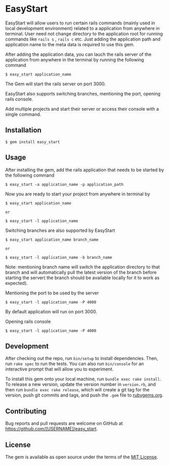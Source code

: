 # EasyStart

EasyStart will allow users to run certain rails commands (mainly used in local development environment) related to a application from anywhere in terminal. User need not change directory to the application root for running commands like `rails s` , `rails c` etc. Just adding the application path and application name to the meta data is required to use this gem. 

After adding the application data, you can lauch the rails server of the application from anywhere in the terminal by running the following command

	$ easy_start application_name

The Gem will start the rails server on port 3000.

EasyStart also supports switching branches, mentioning the port, opening rails console.

Add multiple projects and start their server or access their console with a single command.
 

## Installation

    $ gem install easy_start

## Usage

After installing the gem, add the rails application that needs to be started by the following command
	
	$ easy_start -a application_name -p application_path

Now you are ready to start your project from anywhere in terminal by 

	$ easy_start application_name

	or

	$ easy_start -l application_name

Switching branches are also supported by EasyStart

	$ easy_start application_name branch_name

	or

	$ easy_start -l application_name -b branch_name

Note: mentioning branch name will switch the application directory to that branch and will automatically pull the latest version of the branch before starting the server( the branch should be available locally for it to work as expected).

Mentioning the port to be used by the server

	$ easy_start -l application_name -P 4000

By default application will run on port 3000.

Opening rails console

	$ easy_start -l application_name -P 4000



## Development

After checking out the repo, run `bin/setup` to install dependencies. Then, run `rake spec` to run the tests. You can also run `bin/console` for an interactive prompt that will allow you to experiment.

To install this gem onto your local machine, run `bundle exec rake install`. To release a new version, update the version number in `version.rb`, and then run `bundle exec rake release`, which will create a git tag for the version, push git commits and tags, and push the `.gem` file to [rubygems.org](https://rubygems.org).

## Contributing

Bug reports and pull requests are welcome on GitHub at https://github.com/[USERNAME]/easy_start.

## License

The gem is available as open source under the terms of the [MIT License](https://opensource.org/licenses/MIT).
